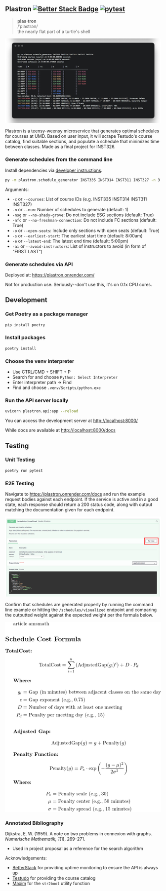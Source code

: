 ## Plastron  [![Better Stack Badge](https://uptime.betterstack.com/status-badges/v1/monitor/1x68y.svg)](https://uptime.betterstack.com/?utm_source=status_badge) [![pytest](https://github.com/iterary/plastron/actions/workflows/python-test.yml/badge.svg)](https://github.com/iterary/plastron/actions/workflows/python-test.yml)

> **plas·tron**  
/ˈplastrən/  
the nearly flat part of a turtle's shell

![Plastron Output](./assets/plastron_output.png)

Plastron is a teensy-weensy microservice that generates optimal schedules for courses at UMD. Based on user input, it will scrape Testudo's course catalog, find suitable sections, and populate a schedule that minimizes time between classes. Made as a final project for INST326.

### Generate schedules from the command line

Install dependencies via [developer instructions](#development).

```bash
py -m plastron.schedule_generator INST335 INST314 INST311 INST327 -n 3
```

Arguments:
- `-c` or `--courses`: List of course IDs (e.g. INST335 INST314 INST311 INST327)
- `-n` or `--num`: Number of schedules to generate (default: 1)
- `-nsg` or `--no-shady-grove`: Do not include ESG sections (default: True)
- `-nfc` or `--no-freshman-connection`: Do not include FC sections (default: True)
- `-o` or `--open-seats`: Include only sections with open seats (default: True)
- `-s` or `--earliest-start`: The earliest start time (default: 8:00am)
- `-e` or `--latest-end`: The latest end time (default: 5:00pm)
- `-ai` or `--avoid-instructors`: List of instructors to avoid (in form of "FIRST LAST")

### Generate schedules via API

Deployed at: https://plastron.onrender.com/

Not for production use. Seriously--don't use this, it's on 0.1x CPU cores.

## Development

### Get Poetry as a package manager

```bash
pip install poetry
```

### Install packages

```bash
poetry install
```

### Choose the venv interpreter

- Use CTRL/CMD + SHIFT + P
- Search for and choose `Python: Select Interpreter`
- Enter interpreter path -> Find
- Find and choose `.venv/Scripts/python.exe`

### Run the API server locally

```bash
uvicorn plastron.api:app --reload
```

You can access the development server at [http://localhost:8000/](http://localhost:8000/)

While docs are available at [http://localhost:8000/docs](http://localhost:8000/docs)

## Testing

### Unit Testing

```bash
poetry run pytest
```

### E2E Testing

Navigate to https://plastron.onrender.com/docs and run the example request bodies against each endpoint. If the service is active and in a good state, each response should return a 200 status code, along with output matching the documentation given for each endpoint.

![E2E Test](./assets/swagger.png)

Confirm that schedules are generated properly by running the command line example or hitting the `/schedules/visualized` endpoint and comparing the outputted weight against the expected weight per the formula below.

![Weight Formula](./assets/formula.png)

### Annotated Bibliography

Dijkstra, E. W. (1959). A note on two problems in connexion with graphs. *Numerische Mathematik, 1*(1), 269–271. 

- Used in project proposal as a reference for the search algorithm

Acknowledgements:

- [BetterStack](https://uptime.betterstack.com/) for providing uptime monitoring to ensure the API is always up
- [Testudo](https://app.testudo.umd.edu/soc/) for providing the course catalog
- [Maxim](https://stackoverflow.com/a/43357954) for the `str2bool` utility function
